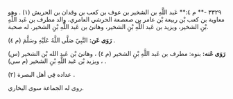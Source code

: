 ٣٣٢٩ -** م ٤:** عَبد اللَّهِ بن الشخير بن عوف بن كعب بن وقدان بن الحريش (١) . وهو معاوية بن كعب بْن ربيعة بْن عامر بن صعصعة الحرشي العامري، والد مطرف بن عَبد اللَّهِ بْنِ الشخير، ويزيد بن عَبد اللَّهِ بْنِ الشخير، وهانئ بن عَبد اللَّهِ بْنِ الشخير. له صحبة.

**رَوَى عَن:** النَّبِيّ صَلَّى اللَّهُ عَلَيْهِ وسَلَّمَ (م ٤) .

**رَوَى عَنه:** بنوه: مطرف بن عَبد اللَّهِ بْنِ الشخير (م ٤) ، وهانئ بْن عَبد الله بْن الشخير (س) ، ويزيد بْن عَبد اللَّهِ بْنِ الشخير (م سي) .

عداده فِي أهل البصرة (٢) .

روى له الجماعة سوى البخاري.